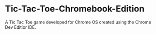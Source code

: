 # Tic-Tac-Toe-Chromebook-Edition
A Tic Tac Toe game developed for Chrome OS created using the Chrome Dev Editior IDE.
